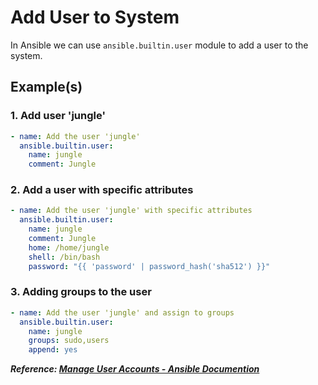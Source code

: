 # Add User to System

In Ansible we can use `ansible.builtin.user` module to add a user to the system.

## Example(s)

### 1. Add user 'jungle'

```yaml
- name: Add the user 'jungle'
  ansible.builtin.user:
    name: jungle
    comment: Jungle
```
### 2. Add a user with specific attributes

```yaml
- name: Add the user 'jungle' with specific attributes
  ansible.builtin.user:
    name: jungle
    comment: Jungle
    home: /home/jungle
    shell: /bin/bash
    password: "{{ 'password' | password_hash('sha512') }}"
```

### 3. Adding groups to the user

```yaml
- name: Add the user 'jungle' and assign to groups
  ansible.builtin.user:
    name: jungle
    groups: sudo,users
    append: yes
```

***Reference: [Manage User Accounts - Ansible Documention](https://docs.ansible.com/ansible/latest/collections/ansible/builtin/user_module.html)***
